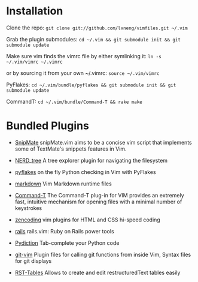 Installation
============

Clone the repo:
`git clone git://github.com/lxneng/vimfiles.git ~/.vim`

Grab the plugin submodules:
`cd ~/.vim && git submodule init && git submodule update`


Make sure vim finds the vimrc file by either symlinking it:
`ln -s ~/.vim/vimrc ~/.vimrc`

or by sourcing it from  your own ~/.vimrc:
`source ~/.vim/vimrc`

PyFlakes:
`cd ~/.vim/bundle/pyflakes && git submodule init && git submodule update`

CommandT:
`cd ~/.vim/bundle/Command-T && rake make`

Bundled Plugins
===============

* [SnipMate](https://github.com/msanders/snipmate.vim) snipMate.vim aims to be a concise vim script that implements some of TextMate's snippets features in Vim.  

* [NERD_tree](https://github.com/scrooloose/nerdtree) A tree explorer plugin for navigating the filesystem

* [pyflakes](https://github.com/kevinw/pyflakes-vim) on the fly Python checking in Vim with PyFlakes

* [markdown](https://github.com/tpope/vim-markdown) Vim Markdown runtime files

* [Command-T](https://github.com/wincent/Command-T) The Command-T plug-in for VIM provides an extremely fast, intuitive mechanism for opening files with a minimal number of keystrokes

* [zencoding](https://github.com/mattn/zencoding-vim) vim plugins for HTML and CSS hi-speed coding

* [rails](https://github.com/tpope/vim-rails) rails.vim: Ruby on Rails power tools 

* [Pydiction](https://github.com/vim-scripts/Pydiction) Tab-complete your Python code 

* [git-vim](https://github.com/motemen/git-vim) Plugin files for calling git functions from inside Vim, Syntax files for git displays
* [RST-Tables](https://github.com/vim-scripts/RST-Tables) Allows to create and edit restructuredText tables easily 
